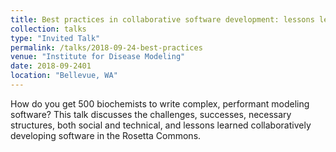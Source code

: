 ```yaml
---
title: Best practices in collaborative software development: lessons learned in the Rosetta Commons
collection: talks
type: "Invited Talk"
permalink: /talks/2018-09-24-best-practices
venue: "Institute for Disease Modeling"
date: 2018-09-2401
location: "Bellevue, WA"
---
```


How do you get 500 biochemists to write complex, performant modeling software? This talk discusses the challenges, successes, necessary structures, both social and technical, and lessons learned collaboratively developing software in the Rosetta Commons.
